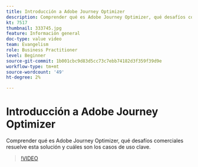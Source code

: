 ```yaml
---
title: Introducción a Adobe Journey Optimizer
description: Comprender qué es Adobe Journey Optimizer, qué desafíos comerciales resuelve esta solución y cuáles son los casos de uso clave.
kt: 7517
thumbnail: 333745.jpg
feature: Información general
doc-type: value video
team: Evangelism
role: Business Practitioner
level: Beginner
source-git-commit: 1b001cbc9d83d5cc73c7ebb74182d3f359f39d9e
workflow-type: tm+mt
source-wordcount: '49'
ht-degree: 2%

---
```



# Introducción a Adobe Journey Optimizer

Comprender qué es Adobe Journey Optimizer, qué desafíos comerciales resuelve esta solución y cuáles son los casos de uso clave.

>[!VIDEO](https://video.tv.adobe.com/v/333745?quality=12)
